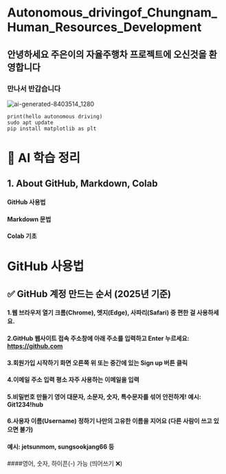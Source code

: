 # Autonomous_drivingof_Chungnam_Human_Resources_Development
## 안녕하세요 주은이의 자율주행차 프로젝트에 오신것을 환영합니다
### 만나서 반갑습니다
![ai-generated-8403514_1280](https://github.com/user-attachments/assets/48199f10-e6b1-4d9b-ac52-e5a8911eaa83)
```
print(hello autonomous driving)
sudo apt update
pip install matplotlib as plt
```
# 📘 AI 학습 정리
## 1. About GitHub, Markdown, Colab
#### GitHub 사용법
#### Markdown 문법
#### Colab 기초
# GitHub 사용법
## ✅ GitHub 계정 만드는 순서 (2025년 기준)
#### 1.웹 브라우저 열기 크롬(Chrome), 엣지(Edge), 사파리(Safari) 중 편한 걸 사용하세요.
#### 2.GitHub 웹사이트 접속 주소창에 아래 주소를 입력하고 Enter 누르세요: https://github.com
#### 3.회원가입 시작하기 화면 오른쪽 위 또는 중간에 있는 Sign up 버튼 클릭
#### 4.이메일 주소 입력 평소 자주 사용하는 이메일을 입력
#### 5.비밀번호 만들기 영어 대문자, 소문자, 숫자, 특수문자를 섞어 안전하게! 예시: Git1234!hub
#### 6.사용자 이름(Username) 정하기 나만의 고유한 이름을 지어요 (다른 사람이 쓰고 있으면 불가)
#### 예시: jetsunmom, sungsookjang66 등
####영어, 숫자, 하이픈(-) 가능 (띄어쓰기 ❌)
